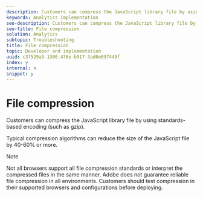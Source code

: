 ```yaml
---
description: Customers can compress the JavaScript library file by using standards-based encoding (such as gzip).
keywords: Analytics Implementation
seo-description: Customers can compress the JavaScript library file by using standards-based encoding (such as gzip).
seo-title: File compression
solution: Analytics
subtopic: Troubleshooting
title: File compression
topic: Developer and implementation
uuid: c37529a3-1306-476e-b517-3ad0e097449f
index: y
internal: n
snippet: y
---
```


# File compression

Customers can compress the JavaScript library file by using standards-based encoding (such as gzip).

Typical compression algorithms can reduce the size of the JavaScript file by 40-60% or more.

>[!NOTE]
>
>Not all browsers support all file compression standards or interpret the compressed files in the same manner. Adobe does not guarantee reliable file compression in all environments. Customers should test compression in their supported browsers and configurations before deploying.


